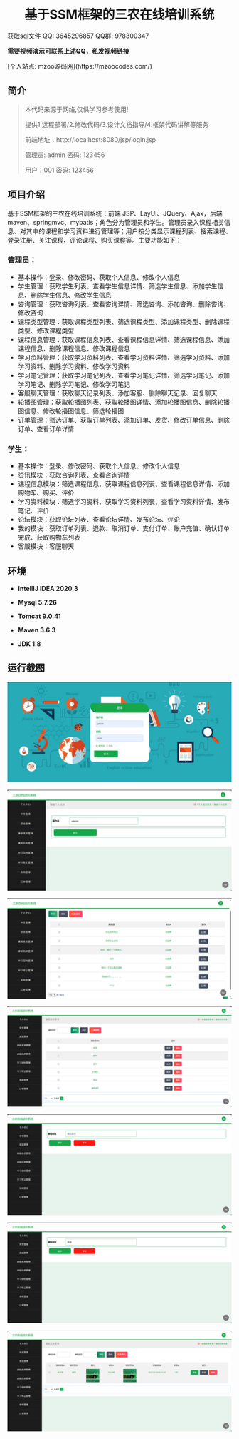<p><h1 align="center">基于SSM框架的三农在线培训系统</h1></p>

<p> 获取sql文件 QQ: 3645296857 QQ群: 978300347 </p>
<b> 需要视频演示可联系上述QQ，私发视频链接 </b>

<p> [个人站点: mzoo源码网](https://mzoocodes.com/)</p>

## 简介

> 本代码来源于网络,仅供学习参考使用!
>
> 提供1.远程部署/2.修改代码/3.设计文档指导/4.框架代码讲解等服务
>
> 前端地址：http://localhost:8080/jsp/login.jsp
> 
> 管理员: admin 密码: 123456
>
> 用户：001 密码: 123456
>

## 项目介绍

基于SSM框架的三农在线培训系统：前端 JSP、LayUI、JQuery、Ajax，后端 maven、springmvc、mybatis；角色分为管理员和学生。管理员录入课程相关信息、对其中的课程和学习资料进行管理等；用户按分类显示课程列表、搜索课程、登录注册、关注课程、评论课程、购买课程等。主要功能如下：

### 管理员：

- 基本操作：登录、修改密码、获取个人信息、修改个人信息
- 学生管理：获取学生列表、查看学生信息详情、筛选学生信息、添加学生信息、删除学生信息、修改学生信息
- 咨询管理：获取咨询列表、查看咨询详情、筛选咨询、添加咨询、删除咨询、修改咨询
- 课程类型管理：获取课程类型列表、筛选课程类型、添加课程类型、删除课程类型、修改课程类型
- 课程信息管理：获取课程信息列表、查看课程信息详情、筛选课程信息、添加课程信息、删除课程信息、修改课程信息
- 学习资料管理：获取学习资料列表、查看学习资料详情、筛选学习资料、添加学习资料、删除学习资料、修改学习资料
- 学习笔记管理：获取学习笔记列表、查看学习笔记详情、筛选学习笔记、添加学习笔记、删除学习笔记、修改学习笔记
- 客服聊天管理：获取聊天记录列表、添加客服、删除聊天记录、回复聊天
- 轮播图管理：获取轮播图列表、获取轮播图详情、添加轮播图信息、删除轮播图信息、修改轮播图信息、筛选轮播图
- 订单管理：筛选订单、获取订单列表、添加订单、发货、修改订单信息、删除订单、查看订单详情

### 学生：

- 基本操作：登录、修改密码、获取个人信息、修改个人信息
- 资讯模块：获取咨询列表、查看咨询详情
- 课程信息模块：筛选课程信息、获取课程信息列表、查看课程信息详情、添加购物车、购买、评价
- 学习资料模块：筛选学习资料、获取学习资料列表、查看学习资料详情、发布笔记、评价
- 论坛模块：获取论坛列表、查看论坛详情、发布论坛、评论
- 我的模块：获取订单列表、退款、取消订单、支付订单、账户充值、确认订单完成、获取购物车列表
- 客服模块：客服聊天

## 环境

- <b>IntelliJ IDEA 2020.3</b>

- <b>Mysql 5.7.26</b>

- <b>Tomcat 9.0.41</b>

- <b>Maven 3.6.3</b>

- <b>JDK 1.8</b>

## 运行截图
![](screenshot/1.png)

![](screenshot/2.png)

![](screenshot/3.png)

![](screenshot/4.png)

![](screenshot/5.png)

![](screenshot/6.png)

![](screenshot/7.png)

